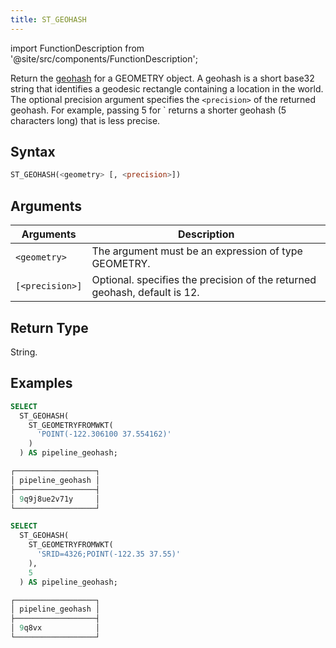 ```yaml
---
title: ST_GEOHASH
---
```

import FunctionDescription from '@site/src/components/FunctionDescription';

<FunctionDescription description="Introduced or updated: v1.2.436"/>

Return the [geohash](https://en.wikipedia.org/wiki/Geohash) for a GEOMETRY object. A geohash is a short base32 string that identifies a geodesic rectangle containing a location in the world. The optional precision argument specifies the `<precision>` of the returned geohash. For example, passing 5 for `<precision> returns a shorter geohash (5 characters long) that is less precise.

## Syntax

```sql
ST_GEOHASH(<geometry> [, <precision>])
```

## Arguments

| Arguments       | Description                                                               |
|-----------------|---------------------------------------------------------------------------|
| `<geometry>`    | The argument must be an expression of type GEOMETRY.                      |
| `[<precision>]` | Optional. specifies the precision of the returned geohash, default is 12. |

## Return Type

String.

## Examples

```sql
SELECT
  ST_GEOHASH(
    ST_GEOMETRYFROMWKT(
      'POINT(-122.306100 37.554162)'
    )
  ) AS pipeline_geohash;

┌──────────────────┐
│ pipeline_geohash │
├──────────────────┤
│ 9q9j8ue2v71y     │
└──────────────────┘

SELECT
  ST_GEOHASH(
    ST_GEOMETRYFROMWKT(
      'SRID=4326;POINT(-122.35 37.55)'
    ),
    5
  ) AS pipeline_geohash;

┌──────────────────┐
│ pipeline_geohash │
├──────────────────┤
│ 9q8vx            │
└──────────────────┘
```
